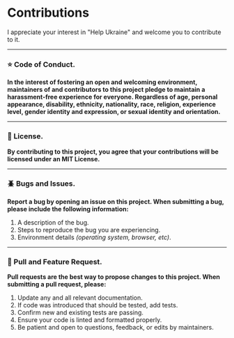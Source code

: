# Contributions

I appreciate your interest in "Help Ukraine" and welcome you to contribute to it.

---

### ⭐️ Code of Conduct.

**In the interest of fostering an open and welcoming environment, maintainers of and contributors to this project pledge to maintain a harassment-free experience for everyone. Regardless of age, personal appearance, disability, ethnicity, nationality, race, religion, experience level, gender identity and expression, or sexual identity and orientation.**

---

### 💼 License.

**By contributing to this project, you agree that your contributions will be licensed under an MIT License.**

---

### 🪲 Bugs and Issues.

**Report a bug by opening an issue on this project. When submitting a bug, please include the following information:**

1. A description of the bug.
1. Steps to reproduce the bug you are experiencing.
1. Environment details _(operating system, browser, etc)_.

---

### 🚀 Pull and Feature Request.

**Pull requests are the best way to propose changes to this project. When submitting a pull request, please:**

1. Update any and all relevant documentation.
1. If code was introduced that should be tested, add tests.
1. Confirm new and existing tests are passing.
1. Ensure your code is linted and formatted properly.
1. Be patient and open to questions, feedback, or edits by maintainers.
